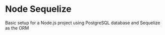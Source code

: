 # Node Sequelize
Basic setup for a Node.js project using PostgreSQL database and Sequelize as the ORM
